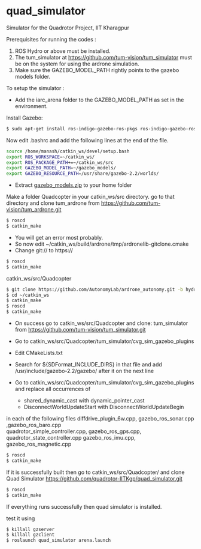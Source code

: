 # quad_simulator
Simulator for the Quadrotor Project, IIT Kharagpur

Prerequisites for running the codes :

1. ROS Hydro or above must be installed.
2. The tum_simulator at https://github.com/tum-vision/tum_simulator must be on the system for using the ardrone simulation.
3. Make sure the GAZEBO_MODEL_PATH rightly points to the gazebo models folder.

To setup the simulator :

- Add the iarc_arena folder to the GAZEBO_MODEL_PATH as set in the environment.

Install Gazebo:
```sh
$ sudo apt-get install ros-indigo-gazebo-ros-pkgs ros-indigo-gazebo-ros-control
```

Now edit .bashrc and add the following lines at the end of the file.
```sh
source /home/manash/catkin_ws/devel/setup.bash
export ROS_WORKSPACE=~/catkin_ws/
export ROS_PACKAGE_PATH+=~/catkin_ws/src
export GAZEBO_MODEL_PATH=~/gazebo_models/
export GAZEBO_RESOURCE_PATH=/usr/share/gazebo-2.2/worlds/
```

- Extract [gazebo_models.zip](https://drive.google.com/file/d/0B-yT84mLsuTTOGFlRUtBeWktdVk/view?usp=sharing) to your home folder

Make a folder Quadcopter in your catkin_ws/src directory. go to that directory and clone tum_ardrone from https://github.com/tum-vision/tum_ardrone.git
```sh
$ roscd
$ catkin_make
```

- You will get an error most probably.
- So now edit ~/catkin_ws/build/ardrone/tmp/ardronelib-gitclone.cmake 
- Change git:// to https://

```sh
$ roscd
$ catkin_make
```

catkin_ws/src/Quadcopter
```sh
$ git clone https://github.com/AutonomyLab/ardrone_autonomy.git -b hydro-devel
$ cd ~/catkin_ws
$ catkin_make
$ roscd
$ catkin_make
```

- On success go to catkin_ws/src/Quadcopter and clone: tum_simulator from https://github.com/tum-vision/tum_simulator.git

- Go to catkin_ws/src/Quadcopter/tum_simulator/cvg_sim_gazebo_plugins

- Edit CMakeLists.txt 
- Search for ${SDFormat_INCLUDE_DIRS} in that file and add /usr/include/gazebo-2.2/gazebo/ after it on the next line

- Go to catkin_ws/src/Quadcopter/tum_simulator/cvg_sim_gazebo_plugins and replace all occurrences of  
    - shared_dynamic_cast with dynamic_pointer_cast
    - DisconnectWorldUpdateStart with DisconnectWorldUpdateBegin

in each of the following files
diffdrive_plugin_6w.cpp,   gazebo_ros_sonar.cpp ,gazebo_ros_baro.cpp  
quadrotor_simple_controller.cpp, gazebo_ros_gps.cpp, quadrotor_state_controller.cpp
gazebo_ros_imu.cpp, gazebo_ros_magnetic.cpp

```sh
$ roscd
$ catkin_make 
```

If it is successfully built then go to 
catkin_ws/src/Quadcopter/ and clone Quad Simulator
https://github.com/quadrotor-IITKgp/quad_simulator.git

```sh
$ roscd
$ catkin_make 
```

If everything runs successfully then quad simulator is installed.

test it using

```sh
$ killall gzserver
$ killall gzclient
$ roslaunch quad_simulator arena.launch 
```